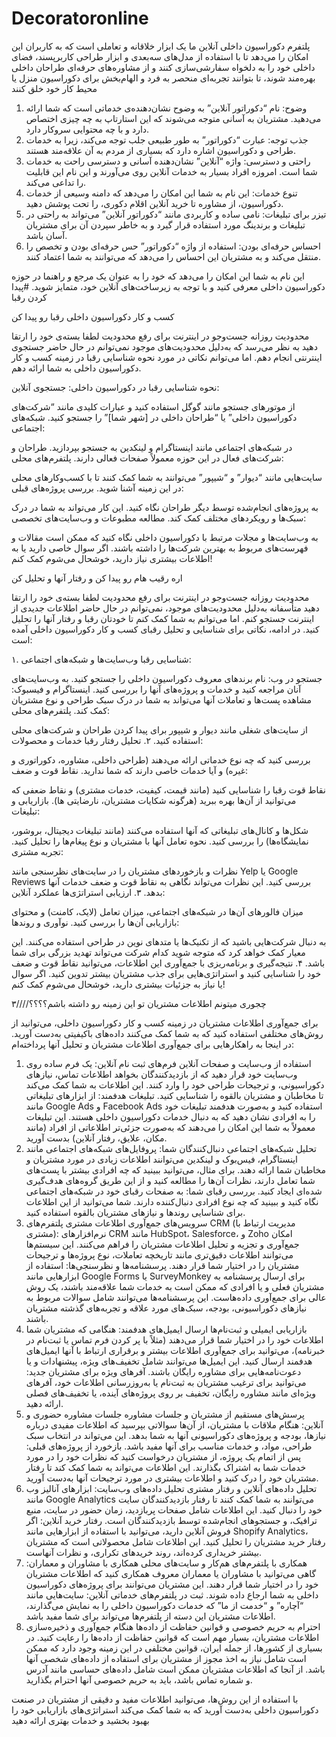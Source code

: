 # Decoratoronline
پلتفرم دکوراسیون داخلی آنلاین ما یک ابزار خلاقانه و تعاملی است که به کاربران این امکان را می‌دهد تا با استفاده از مدل‌های سه‌بعدی و ابزار طراحی کاربرپسند، فضای داخلی خود را به دلخواه سفارشی‌سازی کنند و از مشاوره‌های حرفه‌ای طراحان داخلی بهره‌مند شوند، تا بتوانند تجربه‌ای منحصر به فرد و الهام‌بخش برای دکوراسیون منزل یا محیط کار خود خلق کنند   

1.	وضوح: نام “دکوراتور آنلاین” به وضوح نشان‌دهنده‌ی خدماتی است که شما ارائه می‌دهید. مشتریان به آسانی متوجه می‌شوند که این استارتاپ به چه چیزی اختصاص دارد و با چه محتوایی سروکار دارد.
2.	جذب توجه: عبارت “دکوراتور” به طور طبیعی جلب توجه می‌کند، زیرا به خدمات طراحی و دکوراسیون اشاره دارد که بسیاری از مردم به آن علاقه‌مند هستند.
3.	راحتی و دسترسی: واژه “آنلاین” نشان‌دهنده آسانی و دسترسی راحت به خدمات شما است. امروزه افراد بسیار به خدمات آنلاین روی می‌آورند و این نام این قابلیت را تداعی می‌کند.
4.	تنوع خدمات: این نام به شما این امکان را می‌دهد که دامنه وسیعی از خدمات دکوراسیون، از مشاوره تا خرید آنلاین اقلام دکوری، را تحت پوشش دهید.
5.	تیزر برای تبلیغات: نامی ساده و کاربردی مانند “دکوراتور آنلاین” می‌تواند به راحتی در تبلیغات و برندینگ مورد استفاده قرار گیرد و به خاطر سپردن آن برای مشتریان آسان باشد.
6.	احساس حرفه‌ای بودن: استفاده از واژه “دکوراتور” حس حرفه‌ای بودن و تخصص را منتقل می‌کند و به مشتریان این احساس را می‌دهد که می‌توانند به شما اعتماد کنند.

این نام به شما این امکان را می‌دهد که خود را به عنوان یک مرجع و راهنما در حوزه دکوراسیون داخلی معرفی کنید و با توجه به زیرساخت‌های آنلاین خود، متمایز شوید.
#پیدا کردن رقبا

کسب و کار دکوراسیون داخلی رقبا رو پیدا کن

محدودیت روزانه جست‌وجو در اینترنت
برای رفع محدودیت لطفا بسته‌ی خود را ارتقا دهید
به نظر می‌رسد که به‌دلیل محدودیت‌های موجود نمی‌توانم در حال حاضر جستجوی اینترنتی انجام دهم. اما می‌توانم نکاتی در مورد نحوه شناسایی رقبا در زمینه کسب و کار دکوراسیون داخلی به شما ارائه دهم.

نحوه شناسایی رقبا در دکوراسیون داخلی:
جستجوی آنلاین:

از موتورهای جستجو مانند گوگل استفاده کنید و عبارات کلیدی مانند “شرکت‌های دکوراسیون داخلی” یا “طراحان داخلی در [شهر شما]” را جستجو کنید.
شبکه‌های اجتماعی:

در شبکه‌های اجتماعی مانند اینستاگرام و لینکدین به جستجو بپردازید. طراحان و شرکت‌های فعال در این حوزه معمولاً صفحات فعالی دارند.
پلتفرم‌های محلی:

سایت‌هایی مانند “دیوار” و “شیپور” می‌توانند به شما کمک کنند تا با کسب‌وکارهای محلی در این زمینه آشنا شوید.
بررسی پروژه‌های قبلی:

به پروژه‌های انجام‌شده توسط دیگر طراحان نگاه کنید. این کار می‌تواند به شما در درک سبک‌ها و رویکردهای مختلف کمک کند.
مطالعه مطبوعات و وب‌سایت‌های تخصصی:

به وب‌سایت‌ها و مجلات مرتبط با دکوراسیون داخلی نگاه کنید که ممکن است مقالات و فهرست‌های مربوط به بهترین شرکت‌ها را داشته باشند.
اگر سوال خاصی دارید یا به اطلاعات بیشتری نیاز دارید، خوشحال می‌شوم کمک کنم!

اره رقیب هام رو پیدا کن و رفتار آنها و تحلیل کن

محدودیت روزانه جست‌وجو در اینترنت
برای رفع محدودیت لطفا بسته‌ی خود را ارتقا دهید
متأسفانه به‌دلیل محدودیت‌های موجود، نمی‌توانم در حال حاضر اطلاعات جدیدی از اینترنت جستجو کنم. اما می‌توانم به شما کمک کنم تا خودتان رقبا و رفتار آنها را تحلیل کنید. در ادامه، نکاتی برای شناسایی و تحلیل رقبای کسب و کار دکوراسیون داخلی آمده است:

۱. شناسایی رقبا
وب‌سایت‌ها و شبکه‌های اجتماعی:

جستجو در وب: نام برندهای معروف دکوراسیون داخلی را جستجو کنید. به وب‌سایت‌های آنان مراجعه کنید و خدمات و پروژه‌های آنها را بررسی کنید.
اینستاگرام و فیسبوک: مشاهده پست‌ها و تعاملات آنها می‌تواند به شما در درک سبک طراحی و نوع مشتریان کمک کند.
پلتفرم‌های محلی:

از سایت‌های شغلی مانند دیوار و شیپور برای پیدا کردن طراحان و شرکت‌های محلی استفاده کنید.
۲. تحلیل رفتار رقبا
خدمات و محصولات:

بررسی کنید که چه نوع خدماتی ارائه می‌دهند (طراحی داخلی، مشاوره، دکوراتوری و غیره) و آیا خدمات خاصی دارند که شما ندارید.
نقاط قوت و ضعف:

نقاط قوت رقبا را شناسایی کنید (مانند قیمت، کیفیت، خدمات مشتری) و نقاط ضعفی که می‌توانید از آن‌ها بهره ببرید (هرگونه شکایات مشتریان، نارضایتی ها).
بازاریابی و تبلیغات:

شکل‌ها و کانال‌های تبلیغاتی که آنها استفاده می‌کنند (مانند تبلیغات دیجیتال، بروشور، نمایشگاه‌ها) را بررسی کنید.
نحوه تعامل آنها با مشتریان و نوع پیغام‌ها را تحلیل کنید.
تجربه مشتری:

نظرات و بازخوردهای مشتریان را در سایت‌های نظرسنجی مانند Yelp یا Google Reviews بررسی کنید. این نظرات می‌تواند نگاهی به نقاط قوت و ضعف خدمات آنها بدهد.
۳. ارزیابی استراتژی‌ها
عملکرد آنلاین:

میزان فالورهای آن‌ها در شبکه‌های اجتماعی، میزان تعامل (لایک، کامنت) و محتوای بازاریابی آن‌ها را بررسی کنید.
نوآوری و روندها:

به دنبال شرکت‌هایی باشید که از تکنیک‌ها یا متدهای نوین در طراحی استفاده می‌کنند. این معیار کمک خواهد کرد که متوجه شوید کدام شرکت می‌تواند تهدید بزرگی برای شما باشد.
۴. نتیجه‌گیری و برنامه‌ریزی
با جمع‌آوری این اطلاعات، می‌توانید نقاط قوت و ضعف خود را شناسایی کنید و استراتژی‌هایی برای جذب مشتریان بیشتر تدوین کنید. اگر سوال یا نیاز به جزئیات بیشتری دارید، خوشحال می‌شوم کمک کنم!

۳////چجوری میتونم اطلاعات مشتریان تو این زمینه رو داشته باشم؟؟؟؟

برای جمع‌آوری اطلاعات مشتریان در زمینه کسب و کار دکوراسیون داخلی، می‌توانید از روش‌های مختلفی استفاده کنید که به شما کمک می‌کنند داده‌های باکیفیتی به‌دست آورید. در اینجا به راهکارهایی برای جمع‌آوری اطلاعات مشتریان و تحلیل آنها پرداخته‌ام:

1. استفاده از وب‌سایت و صفحات آنلاین
فرم‌های ثبت نام آنلاین: یک فرم ساده روی وب‌سایت خود قرار دهید که از بازدیدکنندگان بخواهد اطلاعات تماس، نیازهای دکوراسیونی، و ترجیحات طراحی خود را وارد کنند. این اطلاعات به شما کمک می‌کند تا مخاطبان و مشتریان بالقوه را شناسایی کنید.
تبلیغات هدفمند: از ابزارهای تبلیغاتی مانند Google Ads و Facebook Ads استفاده کنید و به‌صورت هدفمند تبلیغات خود را به افرادی نشان دهید که به دنبال خدمات دکوراسیون داخلی هستند. این تبلیغات معمولاً به شما این امکان را می‌دهند که به‌صورت جزئی‌تر اطلاعاتی از افراد (مانند مکان، علایق، رفتار آنلاین) بدست آورید.
2. تحلیل شبکه‌های اجتماعی
دنبال‌کنندگان شما: پروفایل‌های شبکه‌های اجتماعی مانند اینستاگرام، فیس‌بوک و لینکدین می‌توانند اطلاعات زیادی در مورد مشتریان و مخاطبان شما ارائه دهند. برای مثال، می‌توانید ببینید که چه افرادی بیشتر با پست‌های شما تعامل دارند، نظرات آن‌ها را مطالعه کنید و از این طریق گروه‌های هدف‌گیری شده‌ای ایجاد کنید.
بررسی رقبای شما: به صفحات رقبای خود در شبکه‌های اجتماعی نگاه کنید و ببینید که چه نوع افرادی دنبال‌کننده دارند. شما می‌توانید از این اطلاعات برای شناسایی روندها و نیازهای مشتریان بالقوه استفاده کنید.
3. سرویس‌های جمع‌آوری اطلاعات مشتری
پلتفرم‌های CRM (مدیریت ارتباط با مشتری): نرم‌افزارهای CRM مانند HubSpot، Salesforce، و Zoho امکان جمع‌آوری و تجزیه و تحلیل اطلاعات مشتریان را فراهم می‌کنند. این سیستم‌ها می‌توانند اطلاعات دقیق‌تری مانند تاریخچه تعاملات، نوع پروژه‌ها و ترجیحات مشتریان را در اختیار شما قرار دهند.
پرسشنامه‌ها و نظرسنجی‌ها: استفاده از ابزارهایی مانند Google Forms یا SurveyMonkey برای ارسال پرسشنامه به مشتریان فعلی و یا افرادی که ممکن است به خدمات شما علاقه‌مند باشند، یک روش عالی برای جمع‌آوری داده‌هاست. این پرسشنامه‌ها می‌توانند شامل سوالات مربوط به نیازهای دکوراسیونی، بودجه، سبک‌های مورد علاقه و تجربه‌های گذشته مشتریان باشند.
4. بازاریابی ایمیلی و ثبت‌نام‌ها
ارسال ایمیل‌های هدفمند: هنگامی که مشتریان شما اطلاعات خود را در اختیار شما قرار می‌دهند (مثلاً با پر کردن فرم تماس یا ثبت‌نام در خبرنامه)، می‌توانید برای جمع‌آوری اطلاعات بیشتر و برقراری ارتباط با آنها ایمیل‌های هدفمند ارسال کنید. این ایمیل‌ها می‌توانند شامل تخفیف‌های ویژه، پیشنهادات و یا دعوت‌نامه‌هایی برای مشاوره رایگان باشند.
آفرهای ویژه برای مشتریان جدید: می‌توانید برای ترغیب مشتریان به ثبت‌نام یا به‌روزرسانی اطلاعات خود، آفرهای ویژه‌ای مانند مشاوره رایگان، تخفیف بر روی پروژه‌های آینده، یا تخفیف‌های فصلی ارائه دهید.
5. پرسش‌های مستقیم از مشتریان و جلسات مشاوره
جلسات مشاوره حضوری و آنلاین: هنگام ملاقات با مشتریان، از آن‌ها سوالاتی بپرسید که اطلاعات مفیدی درباره نیازها، بودجه و پروژه‌های دکوراسیونی آنها به شما بدهد. این می‌تواند در انتخاب سبک طراحی، مواد، و خدمات مناسب برای آنها مفید باشد.
بازخورد از پروژه‌های قبلی: پس از اتمام یک پروژه، از مشتریان درخواست کنید که نظرات خود را در مورد خدمات شما به اشتراک بگذارند. این اطلاعات می‌تواند به شما کمک کند تا رفتار مشتریان خود را درک کنید و اطلاعات بیشتری در مورد ترجیحات آنها به‌دست آورید.
6. تحلیل داده‌های آنلاین و رفتار مشتری
تحلیل داده‌های وب‌سایت: ابزارهای آنالیز وب مانند Google Analytics می‌توانند به شما کمک کنند تا رفتار بازدیدکنندگان سایت خود را دنبال کنید. این اطلاعات شامل صفحات پربازدید، زمان حضور در سایت، منبع ترافیک، و جستجوهای انجام‌شده توسط بازدیدکنندگان است.
رفتار خرید آنلاین: اگر فروش آنلاین دارید، می‌توانید با استفاده از ابزارهایی مانند Shopify Analytics، رفتار خرید مشتریان را تحلیل کنید. این اطلاعات شامل محصولاتی است که مشتریان بیشتر خریداری کرده‌اند، روند خریدهای تکراری، و نظرات آنهاست.
7. همکاری با پلتفرم‌های هم‌کار و سایت‌های محلی
همکاری با مشاوران و معماران: گاهی می‌توانید با مشاوران یا معماران معروف همکاری کنید که اطلاعات مشتریان خود را در اختیار شما قرار دهند. این مشتریان می‌توانند برای پروژه‌های دکوراسیون داخلی به شما ارجاع داده شوند.
ثبت در پلتفرم‌های خدماتی آنلاین: سایت‌هایی مانند “آچاره” و “خدمت از ما” که خدمات دکوراسیون داخلی را به نمایش می‌گذارند، اطلاعات مشتریان این دسته از پلتفرم‌ها می‌تواند برای شما مفید باشد.
8. احترام به حریم خصوصی و قوانین حفاظت از داده‌ها
هنگام جمع‌آوری و ذخیره‌سازی اطلاعات مشتریان، بسیار مهم است که قوانین حفاظت از داده‌ها را رعایت کنید. در بسیاری از کشورها، از جمله ایران، قوانین مختلفی در این زمینه وجود دارد که ممکن است شامل نیاز به اخذ مجوز از مشتریان برای استفاده از داده‌های شخصی آنها باشد. از آنجا که اطلاعات مشتریان ممکن است شامل داده‌های حساسی مانند آدرس و شماره تماس باشد، باید به حریم خصوصی آنها احترام بگذارید.

با استفاده از این روش‌ها، می‌توانید اطلاعات مفید و دقیقی از مشتریان در صنعت دکوراسیون داخلی به‌دست آورید که به شما کمک می‌کند استراتژی‌های بازاریابی خود را بهبود بخشید و خدمات بهتری ارائه دهید
